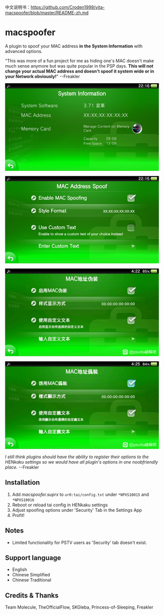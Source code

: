 中文说明书：https://github.com/Croden1999/vita-macspoofer/blob/master/README-zh.md

# macspoofer
A plugin to spoof your MAC address __in the System Information__ with advanced options. 

"This was more of a fun project for me as hiding one's MAC doesn't make much sense anymore but was quite popular in the PSP days. __This will not change your actual MAC address and doesn't spoof it system wide or in your Network obviously!__"            --Freakler

![ref0](https://github.com/Croden1999/vita-macspoofer/raw/master/capture_000.jpg)

![ref1](https://github.com/Croden1999/vita-macspoofer/raw/master/capture_001.jpg)

![ref2](https://github.com/Croden1999/vita-macspoofer/raw/master/capture_002.jpg)

![ref3](https://github.com/Croden1999/vita-macspoofer/raw/master/capture_003.jpg)

*I still think plugins should have the ability to register their options to the HENkaku settings so we would have all plugin's options in one noobfriendly place.*            --Freakler


## Installation
1) Add *macspoofer.suprx* to `ur0:tai/config.txt` under `*NPXS10015` and `*NPXS10016`
2) Reboot or reload tai config in HENkaku settings
3) Adjust spoofing options under 'Security' Tab in the Settings App
4) Profit!


## Notes
 - Limited functionality for PSTV users as 'Security' tab doesn't exist.


## Support language
- English
- Chinese Simplified
- Chinese Traditional


## Credits & Thanks
Team Molecule, TheOfficialFlow, SKGleba, Princess-of-Sleeping, Freakler
